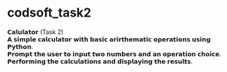 # codsoft_task2
𝗖𝗮𝗹𝘂𝗹𝗮𝘁𝗼𝗿 (Task 2)
<br>
𝗔 𝘀𝗶𝗺𝗽𝗹𝗲 𝗰𝗮𝗹𝗰𝘂𝗹𝗮𝘁𝗼𝗿 𝘄𝗶𝘁𝗵 𝗯𝗮𝘀𝗶𝗰 𝗮𝗿𝗶𝗿𝘁𝗵𝗲𝗺𝗮𝘁𝗶𝗰 𝗼𝗽𝗲𝗿𝗮𝘁𝗶𝗼𝗻𝘀 𝘂𝘀𝗶𝗻𝗴 𝗣𝘆𝘁𝗵𝗼𝗻.
<br>
𝗣𝗿𝗼𝗺𝗽𝘁 𝘁𝗵𝗲 𝘂𝘀𝗲𝗿 𝘁𝗼 𝗶𝗻𝗽𝘂𝘁 𝘁𝘄𝗼 𝗻𝘂𝗺𝗯𝗲𝗿𝘀 𝗮𝗻𝗱 𝗮𝗻 𝗼𝗽𝗲𝗿𝗮𝘁𝗶𝗼𝗻 𝗰𝗵𝗼𝗶𝗰𝗲.
<br>
𝗣𝗲𝗿𝗳𝗼𝗿𝗺𝗶𝗻𝗴 𝘁𝗵𝗲 𝗰𝗮𝗹𝗰𝘂𝗹𝗮𝘁𝗶𝗼𝗻𝘀 𝗮𝗻𝗱 𝗱𝗶𝘀𝗽𝗹𝗮𝘆𝗶𝗻𝗴 𝘁𝗵𝗲 𝗿𝗲𝘀𝘂𝗹𝘁𝘀.
